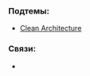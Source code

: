 ### Подтемы:
- [Clean Architecture](Computer%20science/Подтемы/Clean%20Architecture.md)
### Связи:
- 